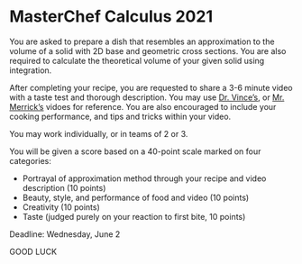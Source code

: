 # MasterChef Calculus 2021

You are asked to prepare a dish that resembles an approximation to the volume of a solid with 2D base and geometric cross sections. You are also required to calculate the theoretical volume of your given solid using integration.

After completing your recipe, you are requested to share a 3-6 minute video with a taste test and thorough description. You may use <a href="https://drive.google.com/file/d/1lgmIvdLAB8bP-I9BFeY5zqiO0uGjhP0V/view?usp=sharing">Dr. Vince’s</a>, or <a href="https://drive.google.com/file/d/1E3T25-3Uy4rBvck6k4NuuAfgNY9HRlTT/view?usp=sharing">Mr. Merrick’s</a> vidoes for reference. You are also encouraged to include your cooking performance, and tips and tricks within your video.

You may work individually, or in teams of 2 or 3.

You will be given a score based on a 40-point scale marked on four categories:
  * Portrayal of approximation method through your recipe and video description (10 points)
  * Beauty, style, and performance of food and video (10 points)
  * Creativity (10 points)
  * Taste (judged purely on your reaction to first bite, 10 points)

Deadline: Wednesday, June 2

GOOD LUCK
